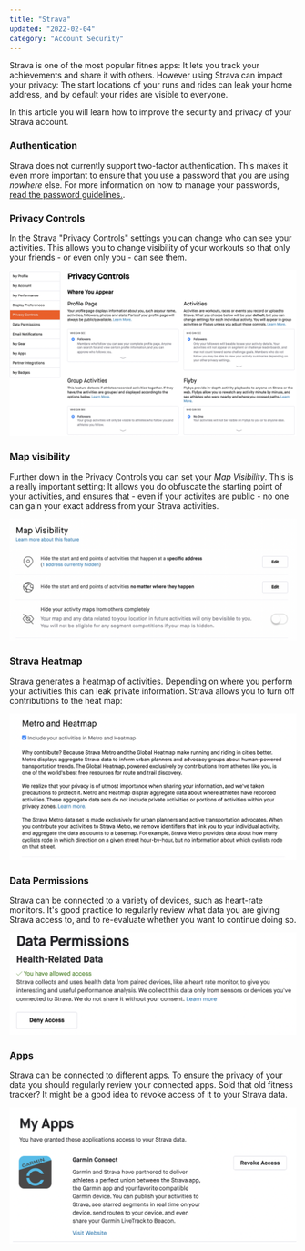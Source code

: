 ```yaml
---
title: "Strava"
updated: "2022-02-04"
category: "Account Security"
---
```


Strava is one of the most popular fitnes apps: It lets you track your achievements and share it with others. However using Strava can impact your privacy: The start locations of your runs and rides can leak your home address, and by default your rides are visible to everyone.

In this article you will learn how to improve the security and privacy of your Strava account.

### Authentication

Strava does not currently support two-factor authentication. This makes it even more important to ensure that you use a password that you are using *nowhere* else. For more information on how to manage your passwords, [read the password guidelines.](/guides/passwords/).

### Privacy Controls

In the Strava "Privacy Controls" settings you can change who can see your activities. This allows you to change visibility of your workouts so that only your friends - or even only you - can see them.

![](/assets/images/strava_privacy_controls.png)

### Map visibility

Further down in the Privacy Controls you can set your *Map Visibility*. This is a really important setting: It allows you do obfuscate the starting point of your activities, and ensures that - even if your activites are public - no one can gain your exact address from your Strava activities.

![](/assets/images/strava_map_visibility.png)

### Strava Heatmap

Strava generates a heatmap of activities. Depending on where you perform your activities this can leak private information. Strava allows you to turn off contributions to the heat map:

![](/assets/images/strava_heatmap.png)

### Data Permissions

Strava can be connected to a variety of devices, such as heart-rate monitors. It's good practice to regularly review what data you are giving Strava access to, and to re-evaluate whether you want to continue doing so.

![](/assets/images/strava_data_permissions.png)

### Apps

Strava can be connected to different apps. To ensure the privacy of your data you should regularly review your connected apps. Sold that old fitness tracker? It might be a good idea to revoke access of it to your Strava data.

![](/assets/images/strava_apps.png)
